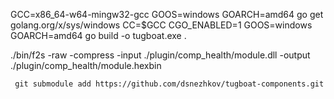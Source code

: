 GCC=x86_64-w64-mingw32-gcc
GOOS=windows GOARCH=amd64 go get golang.org/x/sys/windows 
CC=$GCC CGO_ENABLED=1 GOOS=windows GOARCH=amd64 go build  -o tugboat.exe .


./bin/f2s -raw -compress -input ./plugin/comp_health/module.dll -output ./plugin/comp_health/module.hexbin

```
 git submodule add https://github.com/dsnezhkov/tugboat-components.git
```
